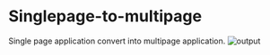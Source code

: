 # Singlepage-to-multipage
Single page application convert into multipage application.
![output](https://user-images.githubusercontent.com/84903276/133659971-66706252-bd08-4252-b10f-8dcf1f2ce613.png)
